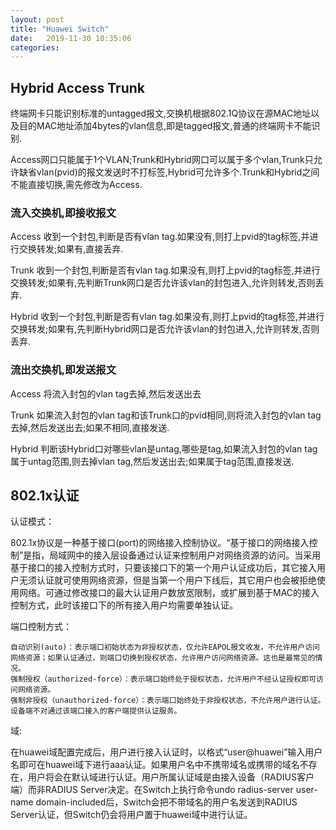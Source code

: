 ```yaml
---
layout: post
title: "Huawei Switch" 
date:   2019-11-30 10:35:06
categories: 
---
```


<!-- more -->

## Hybrid Access Trunk

终端网卡只能识别标准的untagged报文,交换机根据802.1Q协议在源MAC地址以及目的MAC地址添加4bytes的vlan信息,即是tagged报文,普通的终端网卡不能识别.

Access网口只能属于1个VLAN;Trunk和Hybrid网口可以属于多个vlan,Trunk只允许缺省vlan(pvid)的报文发送时不打标签,Hybrid可允许多个.Trunk和Hybrid之间不能直接切换,需先修改为Access.

### 流入交换机,即接收报文

Access 收到一个封包,判断是否有vlan tag.如果没有,则打上pvid的tag标签,并进行交换转发;如果有,直接丢弃.

Trunk 收到一个封包,判断是否有vlan tag.如果没有,则打上pvid的tag标签,并进行交换转发;如果有,先判断Trunk网口是否允许该vlan的封包进入,允许则转发,否则丢弃.

Hybrid 收到一个封包,判断是否有vlan tag.如果没有,则打上pvid的tag标签,并进行交换转发;如果有,先判断Hybrid网口是否允许该vlan的封包进入,允许则转发,否则丢弃.

### 流出交换机,即发送报文

Access 将流入封包的vlan tag去掉,然后发送出去

Trunk 如果流入封包的vlan tag和该Trunk口的pvid相同,则将流入封包的vlan tag去掉,然后发送出去;如果不相同,直接发送.

Hybrid 判断该Hybrid口对哪些vlan是untag,哪些是tag,如果流入封包的vlan tag属于untag范围,则去掉vlan tag,然后发送出去;如果属于tag范围,直接发送.

## 802.1x认证

认证模式：

802.1x协议是一种基于接口(port)的网络接入控制协议。“基于接口的网络接入控制”是指，局域网中的接入层设备通过认证来控制用户对网络资源的访问。当采用基于接口的接入控制方式时，只要该接口下的第一个用户认证成功后，其它接入用户无须认证就可使用网络资源，但是当第一个用户下线后，其它用户也会被拒绝使用网络。可通过修改接口的最大认证用户数放宽限制，或扩展到基于MAC的接入控制方式，此时该接口下的所有接入用户均需要单独认证。

端口控制方式：
```
自动识别(auto)：表示端口初始状态为非授权状态，仅允许EAPOL报文收发，不允许用户访问网络资源；如果认证通过，则端口切换到授权状态，允许用户访问网络资源。这也是最常见的情况。
强制授权（authorized-force）：表示端口始终处于授权状态，允许用户不经认证授权即可访问网络资源。
强制非授权（unauthorized-force）：表示端口始终处于非授权状态，不允许用户进行认证。设备端不对通过该端口接入的客户端提供认证服务。
```

域:

在huawei域配置完成后，用户进行接入认证时，以格式“user@huawei”输入用户名即可在huawei域下进行aaa认证。如果用户名中不携带域名或携带的域名不存在，用户将会在默认域进行认证。用户所属认证域是由接入设备（RADIUS客户端）而非RADIUS Server决定。在Switch上执行命令undo radius-server user-name domain-included后，Switch会把不带域名的用户名发送到RADIUS Server认证，但Switch仍会将用户置于huawei域中进行认证。

